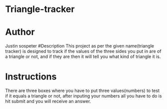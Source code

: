 # Triangle-tracker
# Author
Justin sospeter
#Description
This project as per the given name(triangle tracker) is designed to track if the values of the three sides you put in are of a triangle or not, and if they are then it will tell you what kind of triangle it is.
# Instructions
There are three boxes where you have to put three values(numbers) to test if it equals a triangle or not, after inputing your numbers all you have to do is hit submit and you will receive an answer.

